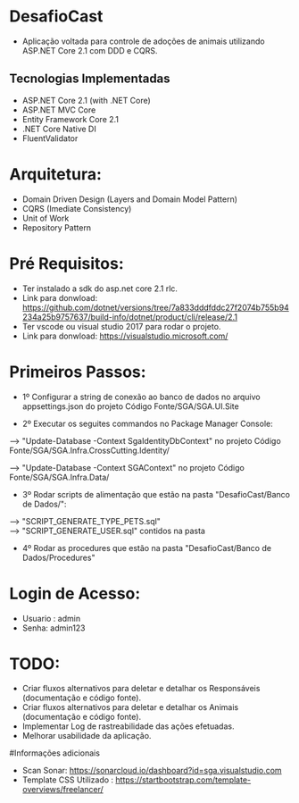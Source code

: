 # DesafioCast

- Aplicação voltada para controle de adoções de animais utilizando  ASP.NET Core 2.1 com DDD e CQRS.

## Tecnologias Implementadas

- ASP.NET Core 2.1 (with .NET Core)
- ASP.NET MVC Core
- Entity Framework Core 2.1
- .NET Core Native DI
- FluentValidator

# Arquitetura:

- Domain Driven Design (Layers and Domain Model Pattern)
- CQRS (Imediate Consistency)
- Unit of Work
- Repository Pattern

# Pré Requisitos:

- Ter instalado a sdk do asp.net core 2.1 rlc. 
- Link para donwload: https://github.com/dotnet/versions/tree/7a833dddfddc27f2074b755b94234a25b9757637/build-info/dotnet/product/cli/release/2.1
- Ter vscode ou visual studio 2017 para rodar o projeto. 
- Link para donwload: https://visualstudio.microsoft.com/

# Primeiros Passos:

-  1º Configurar a string de conexão ao banco de dados no arquivo appsettings.json do projeto Código Fonte/SGA/SGA.UI.Site

-  2º Executar os seguites commandos no Package Manager Console:

--> "Update-Database -Context SgaIdentityDbContext" no projeto Código Fonte/SGA/SGA.Infra.CrossCutting.Identity/

--> "Update-Database -Context SGAContext" no projeto Código Fonte/SGA/SGA.Infra.Data/

- 3º Rodar scripts de alimentação que estão na pasta "DesafioCast/Banco de Dados/":

--> "SCRIPT_GENERATE_TYPE_PETS.sql"  
--> "SCRIPT_GENERATE_USER.sql" contidos na pasta 


- 4º Rodar as procedures que estão na pasta "DesafioCast/Banco de Dados/Procedures"
 
# Login de Acesso:

- Usuario : admin
- Senha: admin123

# TODO:

- Criar fluxos alternativos para deletar e detalhar os Responsáveis (documentação e código fonte).
- Criar fluxos alternativos para deletar e detalhar os Animais  (documentação e código fonte).
- Implementar Log de rastreabilidade das ações efetuadas.
- Melhorar usabilidade da aplicação.

#Informações adicionais

 - Scan Sonar: https://sonarcloud.io/dashboard?id=sga.visualstudio.com
 - Template CSS Utilizado : https://startbootstrap.com/template-overviews/freelancer/ 
